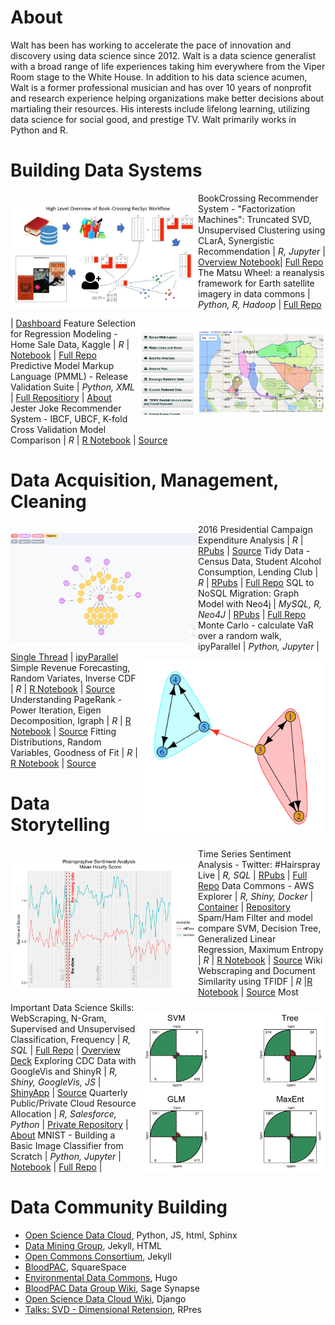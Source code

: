 # About

Walt has been has working to accelerate the pace of innovation and discovery using data science since 2012.  Walt is a data science generalist with a broad range of life experiences taking him everywhere from the Viper Room stage to the White House.    In addition to his data science acumen, Walt is a former professional musician and has over 10 years of nonprofit and research experience helping organizations make better decisions about martialing their resources. His interests include lifelong learning, utilizing data science for social good, and prestige TV.   Walt primarily works in Python and R.

# Building Data Systems

<p style="float:left;"><img src="https://raw.githubusercontent.com/wwells/CUNY_DATA_643/master/FinalProject/Overview.jpg" width="300"></p><p style="float:right;"><img src="/assets/images/matsu.png" width="300"></p>

BookCrossing Recommender System - "Factorization Machines":  Truncated SVD, Unsupervised Clustering using CLarA, Synergistic Recommendation | _R, Jupyter_ | [Overview Notebook](https://github.com/wwells/CUNY_DATA_643/blob/master/FinalProject/FProject_DataPrep_Modeling_P1.ipynb)| [Full Repo](https://github.com/wwells/CUNY_DATA_643/tree/master/FinalProject) 
The Matsu Wheel: a reanalysis framework for Earth satellite imagery in data commons  | _Python, R, Hadoop_ | [Full Repo](https://github.com/occ-data/matsu-project) | [Dashboard](https://matsu.opensciencedatacloud.org/)
Feature Selection for Regression Modeling - Home Sale Data, Kaggle | _R_ | [Notebook](https://www.kaggle.com/ohmets/feature-selection-for-regression) | [Full Repo](https://github.com/wwells/CUNY_DATA_605/tree/master/FinalExam) 
Predictive Model Markup Language (PMML) - Release Validation Suite | _Python, XML_ | [Full Repositiory](https://sourceforge.net/p/pmml/code/ci/master/tree/bin/) | [About](http://dmg.org/pmml/management.html)
Jester Joke Recommender System - IBCF, UBCF, K-fold Cross Validation Model Comparison | _R_ | [R Notebook](https://wwells.github.io/CUNY_DATA_643/Project2/WWells_P2.html) | [Source](https://github.com/wwells/CUNY_DATA_643/blob/master/Project2/WWells_P2.Rmd)

# Data Acquisition, Management, Cleaning

<p style="float:left;"><img src="https://raw.githubusercontent.com/wwells/CUNY_DATA_607/master/Project4/flightsNeo4j2.png" width="300"></p>
<p style="float:right;"><img src="/assets/images/PageRank.png" width="300"></p>

2016 Presidential Campaign Expenditure Analysis | _R_ | [RPubs](http://rpubs.com/waltw/232920) | [Source](https://github.com/wwells/CUNY_DATA_606/blob/master/Project/Wells_DATA606_Project.Rmd)
Tidy Data - Census Data, Student Alcohol Consumption, Lending Club | _R_ | [RPubs](http://rpubs.com/waltw/215506) | [Full Repo](https://github.com/wwells/CUNY_DATA_607/tree/master/Project2) 
SQL to NoSQL Migration:  Graph Model with Neo4j | _MySQL, R, Neo4J_ | [RPubs](http://rpubs.com/waltw/226525) | [Full Repo](https://github.com/wwells/CUNY_DATA_607/tree/master/Project4) 
Monte Carlo -  calculate VaR over a random walk, ipyParallel | _Python, Jupyter_ | [Single Thread](https://github.com/wwells/CUNY_DATA_602/blob/master/L11/ww_HW11.ipynb) | [ipyParallel](https://github.com/wwells/CUNY_DATA_602/blob/master/L12/ww_HW12.ipynb)
Simple Revenue Forecasting, Random Variates, Inverse CDF  | _R_ | [R Notebook](https://wwells.github.io/CUNY_DATA_604/Section8/HW8b.html) | [Source](https://github.com/wwells/CUNY_DATA_604/blob/master/Section8/HW8b.Rmd) 
Understanding PageRank - Power Iteration, Eigen Decomposition, Igraph | _R_ | [R Notebook](https://wwells.github.io/CUNY_DATA_605/Week10/WWells_Assign10.html) | [Source](https://github.com/wwells/CUNY_DATA_605/blob/master/Week10/WWells_Assign10.Rmd) 
Fitting Distributions, Random Variables, Goodness of Fit | _R_ | [R Notebook](https://wwells.github.io/CUNY_DATA_604/Section8/HW8a.html) | [Source](https://github.com/wwells/CUNY_DATA_604/blob/master/Section8/HW8a.Rmd) 

# Data Storytelling

<p style="float:left;"><img src="/assets/images/twitter.png" width="300"></p>
<p style="float:right;"><img src="/assets/images/ConfModel.png" width="300"></p>

Time Series Sentiment Analysis - Twitter: #Hairspray Live | _R, SQL_ | [RPubs](http://rpubs.com/waltw/234983) | [Full Repo](https://github.com/wwells/CUNY_DATA_607/tree/master/ProjectFinal) 
Data Commons - AWS Explorer | _R, Shiny, Docker_ | [Container](https://quay.io/repository/occ_data/grads) | [Repository](https://github.com/occ-data/metering-shinyapp) 
Spam/Ham Filter and model compare SVM, Decision Tree, Generalized Linear Regression, Maximum Entropy  | _R_ | [R Notebook](https://wwells.github.io/CUNY_DATA_607/Week10/DocClassification_Week10.html) | [Source](https://github.com/wwells/CUNY_DATA_607/blob/master/Week10/DocClassification_Week10.Rmd) 
Wiki Webscraping and Document Similarity using TFIDF | _R_ |[R Notebook](https://wwells.github.io/CUNY_DATA_607/Week10/JazzTFIDF_Present_Week10.html) | [Source](https://github.com/wwells/CUNY_DATA_607/blob/master/Week10/JazzTFIDF_Present_Week10.Rmd) 
Most Important Data Science Skills:  WebScraping, N-Gram, Supervised and Unsupervised Classification, Frequency  | _R, SQL_ | [Full Repo](https://github.com/RaphaelNash/CUNY-DATA-607-2-Group-Project) | [Overview Deck](https://github.com/RaphaelNash/CUNY-DATA-607-2-Group-Project/blob/master/Project3_20161023.pptx) 
Exploring CDC Data with GoogleVis and ShinyR | _R, Shiny, GoogleVis, JS_ | [ShinyApp](https://wwells.shinyapps.io/cdc-wonder-googlevis/) | [Source](https://github.com/wwells/CUNY_DATA_608/tree/master/section3) 
Quarterly Public/Private Cloud Resource Allocation | _R, Salesforce, Python_ | [Private Repository](https://github.com/LabAdvComp/quarterly_resource_allocation_model) | [About](https://www.opensciencedatacloud.org/support/intro.html#osdc-resource-allocations)
MNIST - Building a Basic Image Classifier from Scratch  | _Python, Jupyter_ | [Notebook](https://github.com/wwells/CUNY_DATA_602/blob/master/FinalProject_MNIST/MNIST_Classifier_ww602_FP.ipynb) | [Full Repo](https://github.com/wwells/CUNY_DATA_602/tree/master/FinalProject_MNIST) |

# Data Community Building

* [Open Science Data Cloud](https://www.opensciencedatacloud.org/), Python, JS, html, Sphinx
* [Data Mining Group](http://dmg.org ), Jekyll, HTML
* [Open Commons Consortium](http://occ-data.org), Jekyll 
* [BloodPAC](https://www.bloodpac.org/), SquareSpace
* [Environmental Data Commons](http://edc.occ-data.org/), Hugo
* [BloodPAC Data Group Wiki](https://www.synapse.org/#!Synapse:syn8011461/wiki/411892),  Sage Synapse
* [Open Science Data Cloud Wiki](https://www.opensciencedatacloud.org/support), Django
* [Talks: SVD - Dimensional Retension](https://wwells.github.io/CUNY_DATA_643/Discussions/SVD_DimensionalityReduction.html), RPres

